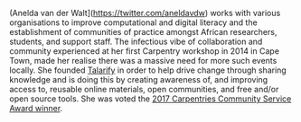 (Anelda van der Walt](https://twitter.com/aneldavdw) works with various organisations to improve computational and digital literacy and the establishment of communities of practice amongst African researchers, students, and support staff. The infectious vibe of collaboration and community experienced at her first Carpentry workshop in 2014 in Cape Town, made her realise there was a massive need for more such events locally. She founded [Talarify](http://www.talarify.co.za/) in order to help drive change through sharing knowledge and is doing this by creating awareness of, and improving access to, reusable online materials, open communities, and free and/or open source tools. She was voted the [2017 Carpentries Community Service Award winner](http://www.datacarpentry.org/blog/csa-award-avdw/).
